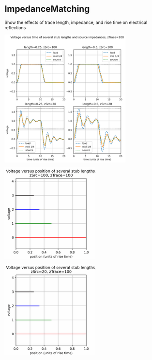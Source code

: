 # ImpedanceMatching
Show the effects of trace length, impedance, and rise time on electrical reflections

[<img src="./media/reflections.svg" width="400">]()

[<img src="./media/StubsVideoSrc100.gif" width="300">]()

[<img src="./media/StubsVideoSrc20.gif" width="300">]()

